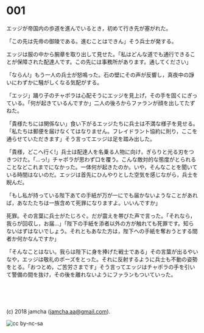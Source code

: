# 001

エッジが帝国内の歩道を進んでいるとき，初めて行き先が塞がれた。  

「この先は先帝の御陵である。進むことはできん」そう兵士が発する。  

エッジは服の中から腕章を取り出して見せた。「私はどんな道でも通行できることが保障された配達人です。この先には事務所があります。通してください」  

「ならん!」もう一人の兵士が怒鳴った。石の壁にその声が反響し，真夜中の諍いにわずかに騒がしくなる気配がする。  

「エッジ」踊り子のチャポラは心配そうにエッジを見上げ，その手を固くにぎっている。「何が起きているんですか」二人の後ろからファランが顔を出してたずねた。  

「貴様たちには関係ない」食い下がるエッジたちに兵士は不満な様子を見せる。「私たちは郵便を届けなくてはなりません。フレイドラント協約に則り，ここを通らせていただきます」そう言ってエッジは足を踏み出した。  

「貴様，どこへ行く!」兵士は配達人を名乗る人物に向け，ぎらりと光る刃をつきつけた。「…っ!」チャポラが思わず口を覆う。こんな敵対的な態度がとられることなどこれまでになかった。一体何が起きたのか。いや，そんなことを聞いている時間はないのだ。エッジは首先にひんやりとした空気を感じながら，兵士を睨んだ。  

「もし私が持っている陛下あての手紙が万が一にでも届かないようなことがあれば，あなたたちは一族含めて死罪になりますよ。いいんですか」  

死罪。その言葉に兵士がたじろぐ。だが震えを帯びた声で言った。「それなら，我らが回収し，お届…」「陛下の手紙を添者以外の方が触れても死罪です。知らないはずはないでしょう。それともあなた方は，陛下への手紙を奪おうとする間者か何かなんですか」  

「そんなことはない。我らは陛下に身を捧げた戦士である」その言葉が出るやいなや，エッジは敬礼のポーズをとった。それに反射するように兵士も不動の姿勢をとる。「おつとめ，ご苦労さまです」そう言ってエッジはチャポラの手を引いて警備の間を抜け，その後を離れないようにファランもついていった。  

<br>  
<br>  
<br>  

(c) 2018 jamcha (jamcha.aa@gmail.com).  

![cc by-nc-sa](http://i.creativecommons.org/l/by-nc-sa/4.0/88x31.png)
